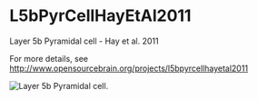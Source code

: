 L5bPyrCellHayEtAl2011
=====================

Layer 5b Pyramidal cell - Hay et al. 2011

For more details, see http://www.opensourcebrain.org/projects/l5bpyrcellhayetal2011

![Layer 5b Pyramidal cell](https://raw.github.com/OpenSourceBrain/L5bPyrCellHayEtAl2011/master/neuroConstruct/images/large.png).




